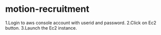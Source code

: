 # motion-recruitment
 

 1.Login to aws console account with userid and password.
 2.Click on Ec2 button.
 3.Launch the Ec2 instance.